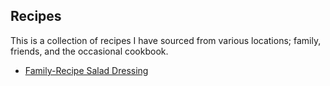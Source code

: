 ## Recipes

This is a collection of recipes I have sourced from various locations; family, friends, and the occasional cookbook.

 * [Family-Recipe Salad Dressing](salad_dressing.md)